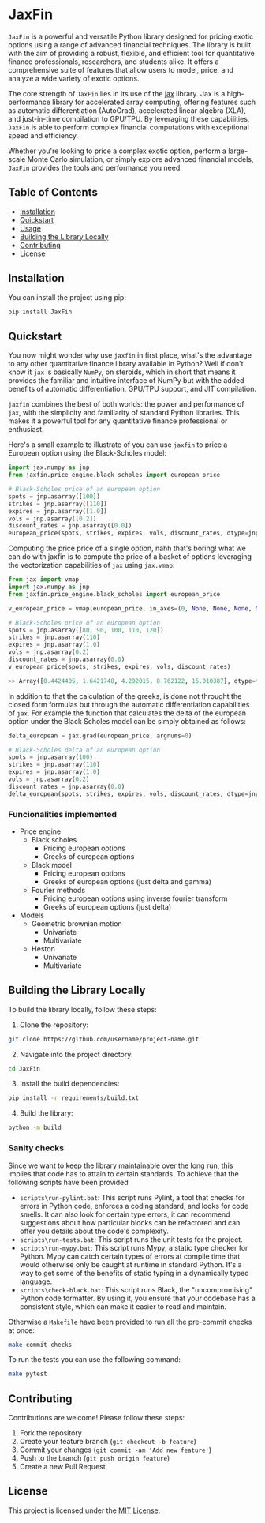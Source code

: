 # JaxFin

`JaxFin` is a powerful and versatile Python library designed for pricing exotic options using a range of advanced financial techniques. The library is built with the aim of providing a robust, flexible, and efficient tool for quantitative finance professionals, researchers, and students alike. It offers a comprehensive suite of features that allow users to model, price, and analyze a wide variety of exotic options.

The core strength of `JaxFin` lies in its use of the [jax](https://github.com/google/jax) library. Jax is a high-performance library for accelerated array computing, offering features such as automatic differentiation (AutoGrad), accelerated linear algebra (XLA), and just-in-time compilation to GPU/TPU. By leveraging these capabilities, `JaxFin` is able to perform complex financial computations with exceptional speed and efficiency.

Whether you're looking to price a complex exotic option, perform a large-scale Monte Carlo simulation, or simply explore advanced financial models, `JaxFin` provides the tools and performance you need.

## Table of Contents

- [Installation](#installation)
- [Quickstart](#quickstart)
- [Usage](#usage)
- [Building the Library Locally](#building-the-library-locally)
- [Contributing](#contributing)
- [License](#license)

## Installation

You can install the project using pip:

```bash
pip install JaxFin
```

## Quickstart

You now might wonder why use `jaxfin` in first place, what's the advantage to any other quantitative finance library available in Python? Well if don't know it `jax` is basically `NumPy`, on steroids, which in short that  means it provides the familiar and intuitive interface of NumPy but with the added benefits of automatic differentiation, GPU/TPU support, and JIT compilation. 

`jaxfin` combines the best of both worlds: the power and performance of `jax`, with the simplicity and familiarity of standard Python libraries. This makes it a powerful tool for any quantitative finance professional or enthusiast.

Here's a small example to illustrate of you can use `jaxfin` to price a European option using the Black-Scholes model:

```python
import jax.numpy as jnp
from jaxfin.price_engine.black_scholes import european_price

# Black-Scholes price of an european option
spots = jnp.asarray([100])
strikes = jnp.asarray([110])
expires = jnp.asarray([1.0])
vols = jnp.asarray([0.2])
discount_rates = jnp.asarray([0.0])
european_price(spots, strikes, expires, vols, discount_rates, dtype=jnp.float32)
```

Computing the price price of a single option, nahh that's boring! what we can do with jaxfin is to compute the price of a basket of options leveraging the vectorization capabilities of `jax` using `jax.vmap`:

```python
from jax import vmap
import jax.numpy as jnp
from jaxfin.price_engine.black_scholes import european_price

v_european_price = vmap(european_price, in_axes=(0, None, None, None, None))

# Black-Scholes price of an european option
spots = jnp.asarray([80, 90, 100, 110, 120])
strikes = jnp.asarray(110)
expires = jnp.asarray(1.0)
vols = jnp.asarray(0.2)
discount_rates = jnp.asarray(0.0)
v_european_price(spots, strikes, expires, vols, discount_rates)

>> Array([0.4424405, 1.6421748, 4.292015, 8.762122, 15.010387], dtype=float32)
```

In addition to that the calculation of the greeks, is done not throught the closed form formulas but through the automatic differentiation capabilities of `jax`. For example the function that calculates the delta of the european option under the Black Scholes model can be simply obtained as follows:

```python
delta_european = jax.grad(european_price, argnums=0)

# Black-Scholes delta of an european option
spots = jnp.asarray(100)
strikes = jnp.asarray(110)
expires = jnp.asarray(1.0)
vols = jnp.asarray(0.2)
discount_rates = jnp.asarray(0.0)
delta_european(spots, strikes, expires, vols, discount_rates, dtype=jnp.float32)
```

### Funcionalities implemented

- Price engine
    - Black scholes
        - Pricing european options
        - Greeks of european options
    - Black model
        - Pricing european options
        - Greeks of european options (just delta and gamma)
    - Fourier methods
        - Pricing european options using inverse fourier transform
        - Greeks of european options (just delta)
- Models
    - Geometric brownian motion
      - Univariate 
      - Multivariate
    - Heston
      - Univariate
      - Multivariate

## Building the Library Locally

To build the library locally, follow these steps:

1. Clone the repository:

```bash
git clone https://github.com/username/project-name.git
```

2. Navigate into the project directory:

```bash
cd JaxFin
```

3. Install the build dependencies:

```bash
pip install -r requirements/build.txt
```

4. Build the library:

```bash
python -m build
```

### Sanity checks

Since we want to keep the library maintainable over the long run, this implies that code has to attain to certain standards.
To achieve that the following scripts have been provided

- `scripts\run-pylint.bat`: This script runs Pylint, a tool that checks for errors in Python code, enforces a coding standard, and looks for code smells. It can also look for certain type errors, it can recommend suggestions about how particular blocks can be refactored and can offer you details about the code's complexity.
- `scripts\run-tests.bat`: This script runs the unit tests for the project.
- `scripts\run-mypy.bat`: This script runs Mypy, a static type checker for Python. Mypy can catch certain types of errors at compile time that would otherwise only be caught at runtime in standard Python. It's a way to get some of the benefits of static typing in a dynamically typed language.
- `scripts\check-black.bat`: This script runs Black, the "uncompromising" Python code formatter. By using it, you ensure that your codebase has a consistent style, which can make it easier to read and maintain.

Otherwise a `Makefile` have been provided to run all the pre-commit checks at once:

```bash
make commit-checks
```

To run the tests you can use the following command:

```bash
make pytest
```

## Contributing

Contributions are welcome! Please follow these steps:

1. Fork the repository
2. Create your feature branch (`git checkout -b feature`)
3. Commit your changes (`git commit -am 'Add new feature'`)
4. Push to the branch (`git push origin feature`)
5. Create a new Pull Request

## License

This project is licensed under the [MIT License](LICENSE).
